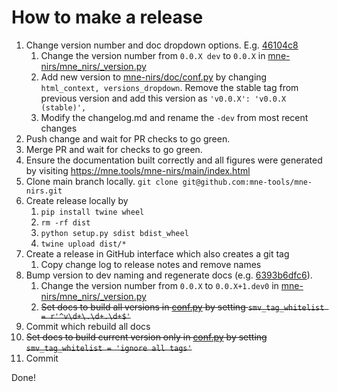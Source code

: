 # How to make a release

1. Change version number and doc dropdown options. E.g. [46104c8](https://github.com/mne-tools/mne-nirs/pull/295/commits/46104c8cc5f971b1cce772626869dd96993b2bb7)
    1. Change the version number from `0.0.X dev` to `0.0.X` in [mne-nirs/mne_nirs/_version.py](https://github.com/mne-tools/mne-nirs/blob/master/mne_nirs/_version.py#L1)
    2. Add new version to [mne-nirs/doc/conf.py](https://github.com/mne-tools/mne-nirs/blob/714dc6f75ebc561e7974ba7d3256fe0ae8d35174/doc/conf.py#L131) by changing `html_context, versions_dropdown`.
       Remove the stable tag from previous version and add this version as `'v0.0.X': 'v0.0.X (stable)',`
    3. Modify the changelog.md and rename the `-dev` from most recent changes
2. Push change and wait for PR checks to go green.
3. Merge PR and wait for checks to go green.
4. Ensure the documentation built correctly and all figures were generated by visiting https://mne.tools/mne-nirs/main/index.html 
5. Clone main branch locally. `git clone git@github.com:mne-tools/mne-nirs.git`
6. Create release locally by
   1. `pip install twine wheel`
   2. `rm -rf dist`
   3. `python setup.py sdist bdist_wheel`
   4. `twine upload dist/*`
7. Create a release in GitHub interface which also creates a git tag
   1. Copy change log to release notes and remove names
8. Bump version to dev naming and regenerate docs (e.g. [6393b6dfc6](https://github.com/mne-tools/mne-nirs/pull/321/commits/6393b6dfc6f4fb8c5068c2ec728dfecd41c11897)).
    1. Change the version number from `0.0.X` to `0.0.X+1.dev0` in [mne-nirs/mne_nirs/_version.py](https://github.com/mne-tools/mne-nirs/blob/master/mne_nirs/_version.py#L1)
    2. ~~Set docs to build all versions in [conf.py](https://github.com/mne-tools/mne-nirs/blob/714dc6f75ebc561e7974ba7d3256fe0ae8d35174/doc/conf.py#L57) by setting `smv_tag_whitelist = r'^v\d+\.\d+.\d+$'`~~
9. Commit which rebuild all docs
10. ~~Set docs to build current version only in [conf.py](https://github.com/mne-tools/mne-nirs/blob/714dc6f75ebc561e7974ba7d3256fe0ae8d35174/doc/conf.py#L57) by setting `smv_tag_whitelist = 'ignore all tags'`~~
11. Commit

Done!
